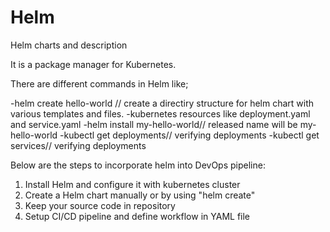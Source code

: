 # Helm
Helm charts and description

It is a package manager for Kubernetes.

There are different commands in Helm like;

-helm create hello-world // create a directiry structure for helm chart with various templates and files.
-kubernetes resources like deployment.yaml and service.yaml
-helm install my-hello-world// released name will be my-hello-world
-kubectl get deployments// verifying deployments
-kubectl get services// verifying deployments 


Below are the steps to incorporate helm into DevOps pipeline:

1. Install Helm and configure it with kubernetes cluster
2. Create a Helm chart manually or by using "helm create"
3. Keep your source code in repository
4. Setup CI/CD pipeline and define workflow in YAML file


